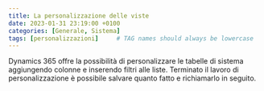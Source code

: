 ```yaml
---
title: La personalizzazione delle viste
date: 2023-01-31 23:19:00 +0100
categories: [Generale, Sistema]
tags: [personalizzazioni]     # TAG names should always be lowercase
---
```


Dynamics 365 offre la possibilità di personalizzare le tabelle di sistema aggiungendo colonne e inserendo filtri alle liste. Terminato il lavoro di personalizzazione è possibile salvare quanto fatto e richiamarlo in seguito.
